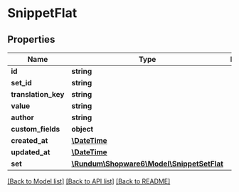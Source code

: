 # SnippetFlat

## Properties
Name | Type | Description | Notes
------------ | ------------- | ------------- | -------------
**id** | **string** |  | [optional] 
**set_id** | **string** |  | 
**translation_key** | **string** |  | 
**value** | **string** |  | 
**author** | **string** |  | 
**custom_fields** | **object** |  | [optional] 
**created_at** | [**\DateTime**](\DateTime.md) |  | 
**updated_at** | [**\DateTime**](\DateTime.md) |  | [optional] 
**set** | [**\Rundum\Shopware6\Model\SnippetSetFlat**](SnippetSetFlat.md) |  | [optional] 

[[Back to Model list]](../../README.md#documentation-for-models) [[Back to API list]](../../README.md#documentation-for-api-endpoints) [[Back to README]](../../README.md)

